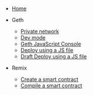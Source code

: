 * [Home](/)

* Geth
  * [Private network](en/geth/geth-private-network.md)
  * [Dev mode](en/geth/geth-dev-mode.md)
  * [Geth JavaScript Console](en/geth/geth-console-attach.md)
  * [Deploy using a JS file](en/geth/geth-deployweb3-remix-js.md)
  * [Draft Deploy using a JS file](en/geth/geth-deployweb3-remix-draft.md)  

* Remix
  * [Create a smart contract](en/remix/remix-create-register.md)
  * [Compile a smart contract](en/remix/remix-compile-register.md)


